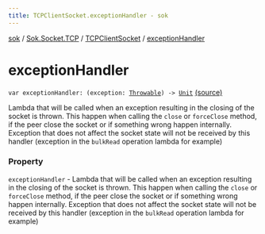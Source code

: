 ```yaml
---
title: TCPClientSocket.exceptionHandler - sok
---
```


[sok](../../index.html) / [Sok.Socket.TCP](../index.html) / [TCPClientSocket](index.html) / [exceptionHandler](./exception-handler.html)

# exceptionHandler

`var exceptionHandler: (exception: `[`Throwable`](https://kotlinlang.org/api/latest/jvm/stdlib/kotlin/-throwable/index.html)`) -> `[`Unit`](https://kotlinlang.org/api/latest/jvm/stdlib/kotlin/-unit/index.html) [(source)](https://github.com/SeekDaSky/Sok/tree/master/common/sok-common/src/Sok/Socket/TCP/TCPClientSocket.kt#L27)

Lambda that will be called when an exception resulting in the closing of the socket is thrown. This
happen when calling the `close` or `forceClose` method, if the peer close the socket or if something wrong happen internally.
Exception that does not affect the socket state will not be received by this handler (exception in the `bulkRead` operation
lambda for example)

### Property

`exceptionHandler` - Lambda that will be called when an exception resulting in the closing of the socket is thrown. This
happen when calling the `close` or `forceClose` method, if the peer close the socket or if something wrong happen internally.
Exception that does not affect the socket state will not be received by this handler (exception in the `bulkRead` operation
lambda for example)